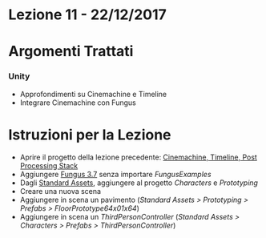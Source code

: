 # Lezione 11 - 22/12/2017

# Argomenti Trattati

### Unity

* Approfondimenti su Cinemachine e Timeline
* Integrare Cinemachine con Fungus

# Istruzioni per la Lezione

* Aprire il progetto della lezione precedente: [Cinemachine, Timeline, Post Processing Stack](https://www.dropbox.com/s/uqh6iurd646mvwt/TimelineAndCinemachineTutorial-WG.zip?dl=0)
* Aggiungere [Fungus 3.7](http://marcosecchi.it/naba2017/Fungus_3_7.zip) senza importare _FungusExamples_
* Dagli [Standard Assets](http://marcosecchi.it/naba2017/StandardAssets_01.zip), aggiungere al progetto _Characters_ e _Prototyping_
* Creare una nuova scena
* Aggiungere in scena un pavimento (_Standard Assets > Prototyping > Prefabs > FloorPrototype64x01x64_)
* Aggiungere in scena un _ThirdPersonController_ (_Standard Assets > Characters > Prefabs > ThirdPersonController_)


